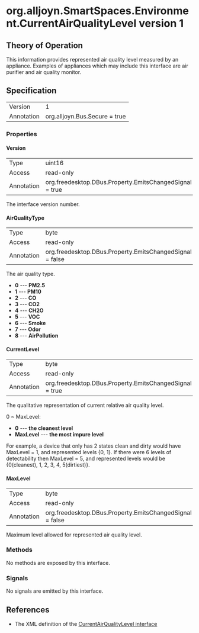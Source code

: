 # org.alljoyn.SmartSpaces.Environment.CurrentAirQualityLevel version 1

## Theory of Operation

This information provides represented air quality level measured by an 
appliance.
Examples of appliances which may include this interface are air purifier and 
air quality monitor.

## Specification

|            |                                                                |
|------------|----------------------------------------------------------------|
| Version    | 1                                                              |
| Annotation | org.alljoyn.Bus.Secure = true                                  |

### Properties

#### Version

|            |                                                                |
|------------|----------------------------------------------------------------|
| Type       | uint16                                                         |
| Access     | read-only                                                      |
| Annotation | org.freedesktop.DBus.Property.EmitsChangedSignal = true        |

The interface version number.

#### AirQualityType

|            |                                                                |
|------------|----------------------------------------------------------------|
| Type       | byte                                                           |
| Access     | read-only                                                      |
| Annotation | org.freedesktop.DBus.Property.EmitsChangedSignal = false       |

The air quality type.

* **0** --- **PM2.5**
* **1** --- **PM10**
* **2** --- **CO**
* **3** --- **CO2**
* **4** --- **CH2O**
* **5** --- **VOC**
* **6** --- **Smoke**
* **7** --- **Odor**
* **8** --- **AirPollution**

#### CurrentLevel

|            |                                                                |
|------------|----------------------------------------------------------------|
| Type       | byte                                                           |
| Access     | read-only                                                      |
| Annotation | org.freedesktop.DBus.Property.EmitsChangedSignal = true        |

The qualitative representation of current relative air quality level.

0 ~ MaxLevel:

* **0** --- **the cleanest level**
* **MaxLevel** --- **the most impure level**

For example, a device that only has 2 states clean and dirty would have 
MaxLevel = 1, and represented levels {0, 1}.
If there were 6 levels of detectability then MaxLevel = 5, and
represented levels would be {0(cleanest), 1, 2, 3, 4, 5(dirtiest)}.

#### MaxLevel

|            |                                                                |
|------------|----------------------------------------------------------------|
| Type       | byte                                                           |
| Access     | read-only                                                      |
| Annotation | org.freedesktop.DBus.Property.EmitsChangedSignal = false       |

Maximum level allowed for represented air quality level.

### Methods

No methods are exposed by this interface.

### Signals

No signals are emitted by this interface.

## References

  * The XML definition of the [CurrentAirQualityLevel interface](CurrentAirQualityLevel-v1.xml)
